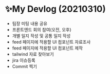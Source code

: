 # ✨My Devlog (20210310)

- 팀장 미팅 내용 공유
- 프론트엔드 회의 참여(오전, 오후)
- 개별 일지 작성 및 공통 일지 작성
- feed 페이지에 적용할 UI 컴포넌트 자료조사
- feed 페이지에 적용할 UI 컴포넌트 제작
- tailwind 자료 찾아보기
- jira 이슈등록 
- Commit 찍기